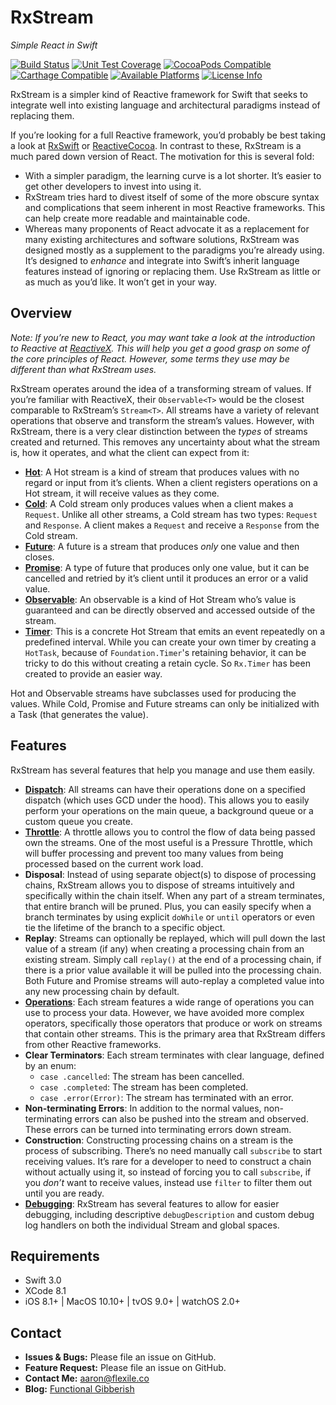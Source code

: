# RxStream

_Simple React in Swift_

[![Build Status](https://travis-ci.org/ahayman/RxStream.svg?branch=master)](https://travis-ci.org/ahayman/RxStream)
[![Unit Test Coverage](https://codecov.io/gh/ahayman/RxStream/branch/master/graph/badge.svg)](https://codecov.io/gh/ahayman/RxStream)
[![CocoaPods Compatible](https://img.shields.io/cocoapods/v/RxStream.svg)](https://cocoapods.org/pods/RxStream)
[![Carthage Compatible](https://img.shields.io/badge/Carthage-compatible-4BC51D.svg?style=flat)](https://github.com/Carthage/Carthage)
[![Available Platforms](https://img.shields.io/cocoapods/p/RxStream.svg?style=flat)](#requirements)
[![License Info](https://img.shields.io/badge/license-GNUv3-blue.svg)](https://github.com/ahayman/RxStream/blob/master/LICENSE)

RxStream is a simpler kind of Reactive framework for Swift that seeks to integrate well into existing language and architectural paradigms instead of replacing them.

If you’re looking for a full Reactive framework, you’d probably be best taking a look at [RxSwift](https://github.com/ReactiveX/RxSwift) or [ReactiveCocoa](https://github.com/ReactiveCocoa/ReactiveCocoa).  In contrast to these, RxStream is a much pared down version of React.  The motivation for this is several fold:

- With a simpler paradigm, the learning curve is a lot shorter. It’s easier to get other developers to invest into using it.
- RxStream tries hard to divest itself of some of the more obscure syntax and complications that seem inherent in most Reactive frameworks.  This can help create more readable and maintainable code.
- Whereas many proponents of React advocate it as a replacement for many existing architectures and software solutions, RxStream was designed mostly as a supplement to the paradigms you’re already using.  It’s designed to _enhance_ and integrate into Swift’s inherit language features instead of ignoring or replacing them.  Use RxStream as little or as much as you’d like.  It won’t get in your way.


## Overview

_Note: If you’re new to React, you may want take a look at the introduction to Reactive at [ReactiveX](http://reactivex.io/intro.html).  This will help you get a good grasp on some of the core principles of React. However, some terms they use may be different than what RxStream uses._

RxStream operates around the idea of a transforming stream of values.  If you’re familiar with ReactiveX, their `Observable<T>` would be the closest comparable to RxStream’s `Stream<T>`.  All streams have a variety of relevant operations that observe and transform the stream’s values.  However, with RxStream, there is a very clear distinction between the _types_ of streams created and returned.  This removes any uncertainty about what the stream is, how it operates, and what the client can expect from it:

- **[Hot](/Docs/hot.md)**: A Hot stream is a kind of stream that produces values with no regard or input from it’s clients.  When a client registers operations on a Hot stream, it will receive values as they come.
- **[Cold](/Docs/cold.md)**: A Cold stream only produces values when a client makes a `Request`.  Unlike all other streams, a Cold stream has two types: `Request` and `Response`.  A client makes a `Request` and receive a `Response` from the Cold stream.  
- **[Future](/Docs/future.md)**: A future is a stream that produces _only_ one value and then closes.  
- **[Promise](/Docs/promise.md)**: A type of future that produces only one value, but it can be cancelled and retried by it’s client until it produces an error or a valid value.
- **[Observable](/Docs/observable.md)**: An observable is a kind of Hot Stream who’s value is guaranteed and can be directly observed and accessed outside of the stream.
- **[Timer](/Docs/timer.md)**: This is a concrete Hot Stream that emits an event repeatedly on a predefined interval.  While you can create your own timer by creating a `HotTask`, because of `Foundation.Timer`'s retaining behavior, it can be tricky to do this without creating a retain cycle.  So `Rx.Timer` has been created to provide an easier way.

Hot and Observable streams have subclasses used for producing the values.  While Cold, Promise and Future streams can only be initialized with a Task (that generates the value).

## Features

RxStream has several features that help you manage and use them easily.

- **[Dispatch](/Docs/dispatch.md)**: All streams can have their operations done on a specified dispatch (which uses GCD under the hood).  This allows you to easily perform your operations on the main queue, a background queue or a custom queue you create.
- **[Throttle](/Docs/throttle.md)**: A throttle allows you to control the flow of data being passed own the streams.  One of the most useful is a Pressure Throttle, which will buffer processing and prevent too many values from being processed based on the current work load.
- **Disposal**:  Instead of using separate object(s) to dispose of processing chains, RxStream allows you to dispose of streams intuitively and specifically within the chain itself.  When any part of a stream terminates, that entire branch will be pruned.  Plus, you can easily specify when a branch terminates by using explicit `doWhile` or `until` operators or even tie the lifetime of the branch to a specific object.
-  **Replay**: Streams can optionally be replayed, which will pull down the last value of a stream (if any) when creating a processing chain from an existing stream. Simply call `replay()` at the end of a processing chain, if there is a prior value available it will be pulled into the processing chain. Both Future and Promise streams will auto-replay a completed value into any new processing chain by default.
- **[Operations](/Docs/operations.md)**: Each stream features a wide range of operations you can use to process your data.  However, we have avoided more complex operators, specifically those operators that produce or work on streams that contain other streams.  This is the primary area that RxStream differs from other Reactive frameworks.  
- **Clear Terminators**: Each stream terminates with clear language, defined by an enum:
	- `case .cancelled`: The stream has been cancelled.
	- `case .completed`: The stream has been completed.
	- `case .error(Error)`: The stream has terminated with an error.
- **Non-terminating Errors**: In addition to the normal values, non-terminating errors can also be pushed into the stream and observed.  These errors can be turned into terminating errors down stream.
- **Construction**: Constructing processing chains on a stream is the process of subscribing.  There’s no need manually call `subscribe` to start receiving values.  It’s rare for a developer to need to construct a chain without actually using it, so instead of forcing you to call `subscribe`, if you _don’t_ want to receive values, instead use `filter` to filter them out until you are ready.
- **[Debugging](/Docs/debugging.md)**: RxStream has several features to allow for easier debugging, including descriptive `debugDescription` and custom debug log handlers on both the individual Stream and global spaces.

## Requirements

 - Swift 3.0
 - XCode 8.1
 - iOS 8.1+ | MacOS 10.10+ | tvOS 9.0+ | watchOS 2.0+
 
## Contact

 - **Issues & Bugs:** Please file an issue on GitHub.
 - **Feature Request:** Please file an issue on GitHub.
 - **Contact Me:** [aaron@flexile.co](mailto:aaron@flexile.co)
 - **Blog:** [Functional Gibberish](https://functionalgibberish.com)

